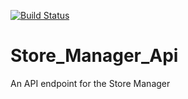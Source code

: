 [![Build 
Status](https://travis-ci.com/roger254/Store_Manager_Api.svg?branch=master)](https://travis-ci.com/roger254/Store_Manager_Api)
# Store_Manager_Api
An API endpoint for the Store Manager
